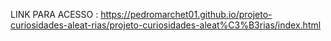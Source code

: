 LINK PARA ACESSO : https://pedromarchet01.github.io/projeto-curiosidades-aleat-rias/projeto-curiosidades-aleat%C3%B3rias/index.html
